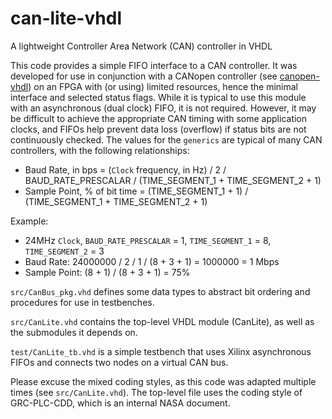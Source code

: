 # can-lite-vhdl
A lightweight Controller Area Network (CAN) controller in VHDL

This code provides a simple FIFO interface to a CAN controller. It was developed for use in conjunction with a CANopen controller (see [canopen-vhdl](https://github.com/bggardner/canopen-vhdl)) on an FPGA with (or using) limited resources, hence the minimal interface and selected status flags.  While it is typical to use this module with an asynchronous (dual clock) FIFO, it is not required.  However, it may be difficult to achieve the appropriate CAN timing with some application clocks, and FIFOs help prevent data loss (overflow) if status bits are not continuously checked.  The values for the `generics` are typical of many CAN controllers, with the following relationships:

* Baud Rate, in bps = (`Clock` frequency, in Hz) / 2 / BAUD_RATE_PRESCALAR / (TIME_SEGMENT_1 + TIME_SEGMENT_2 + 1)
* Sample Point, % of bit time = (TIME_SEGMENT_1 + 1) / (TIME_SEGMENT_1 + TIME_SEGMENT_2 + 1)

Example:
* 24MHz `Clock`, `BAUD_RATE_PRESCALAR` = 1, `TIME_SEGMENT_1` = 8, `TIME_SEGMENT_2` = 3
* Baud Rate: 24000000 / 2 / 1 / (8 + 3 + 1) = 1000000 = 1 Mbps
* Sample Point: (8 + 1) / (8 + 3 + 1) = 75%

`src/CanBus_pkg.vhd` defines some data types to abstract bit ordering and procedures for use in testbenches.

`src/CanLite.vhd` contains the top-level VHDL module (CanLite), as well as the submodules it depends on.

`test/CanLite_tb.vhd` is a simple testbench that uses Xilinx asynchronous FIFOs and connects two nodes on a virtual CAN bus.

Please excuse the mixed coding styles, as this code was adapted multiple times (see `src/CanLite.vhd`).  The top-level file uses the coding style of GRC-PLC-CDD, which is an internal NASA document.
